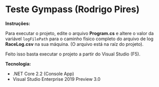 # Teste Gympass (Rodrigo Pires)

**Instruções:**

Para executar o projeto, edite o arquivo **Program.cs** e altere o valor da variável `logFilePath` para o caminho físico completo do arquivo de log **RaceLog.csv** na sua máquina. (O arquivo está na raíz do projeto).

Feito isso basta executar o projeto a partir do Visual Studio (F5).

**Tecnologia:**

- .NET Core 2.2 (Console App)
- Visual Studio Enterprise 2019 Preview 3.0
